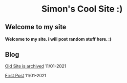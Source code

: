 # <div align="center">Simon's Cool Site :)</div>
## Welcome to my site
#### Welcome to my site. i will post random stuff here. :)
## Blog
[Old Site is archived](https://sastofficial.github.io/pages/blog/oldsite.md) 11/01-2021

[First Post](https://sastofficial.github.io/pages/blog/first%20post.md) 11/01-2021
